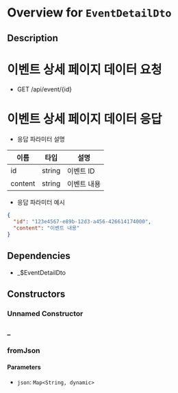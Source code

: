 # Overview for `EventDetailDto`

## Description

# 이벤트 상세 페이지 데이터 요청

 - GET /api/event/{id}

 # 이벤트 상세 페이지 데이터 응답

 - 응답 파라미터 설명

 |이름|타입|설명|
 |-|-|-|
 |id|string|이벤트 ID|
 |content|string|이벤트 내용|

 - 응답 파라미터 예시

 ```json
 {
   "id": "123e4567-e89b-12d3-a456-426614174000",
   "content": "이벤트 내용"
 }
 ```

## Dependencies

- _$EventDetailDto

## Constructors

### Unnamed Constructor


### _


### fromJson


#### Parameters

- `json`: `Map<String, dynamic>`
